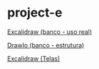 # project-e

[Excalidraw (banco - uso real)](https://excalidraw.com/#room=114b9c48c1252563a8fc,J-9EAKgDjhiY6qSNGlmH1A)

[DrawIo (banco - estrutura)](https://drive.google.com/file/d/1GimoezsFH2gIr3zoZXtKwcGyw3yuuM5c/view?usp=sharing)

[Excalidraw (Telas)](https://excalidraw.com/#room=101b4e8167b7871b19c0,uzQJxNXB0gdBE5HK5-o7ow)
